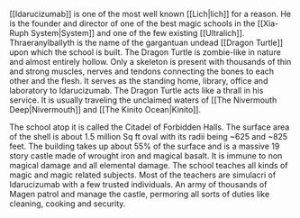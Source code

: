 [[Idarucizumab]] is one of the most well known [[Lich|lich]] for a reason. He is the founder and director of one of the best magic schools in the [[Xia-Ruph System|System]] and one of the few existing [[Ultralich]]. Thraeranylballyth is the name of the gargantuan undead [[Dragon Turtle]] upon which the school is built. The Dragon Turtle is zombie-like in nature and almost entirely hollow. Only a skeleton is present with thousands of thin and strong muscles, nerves and tendons connecting the bones to each other and the flesh. It serves as the standing home, library, office and laboratory to Idarucizumab. The Dragon Turtle acts like a thrall in his service. It is usually traveling the unclaimed waters of [[The Nivermouth Deep|Nivermouth]] and [[The Kinito Ocean|Kinito]].

  

The school atop it is called the Citadel of Forbidden Halls. The surface area of the shell is about 1.5 million Sq ft oval with its radii being ~625 and ~825 feet. The building takes up about 55% of the surface and is a massive 19 story castle made of wrought iron and magical basalt. It is immune to non magical damage and all elemental damage. The school teaches all kinds of magic and magic related subjects. Most of the teachers are simulacri of Idarucizumab with a few trusted individuals. An army of thousands of Magen patrol and manage the castle, permoring all sorts of duties like cleaning, cooking and security.